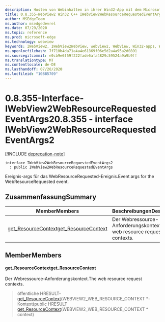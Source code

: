 ```yaml
---
description: Hosten von Webinhalten in ihrer Win32-App mit dem Microsoft Edge WebView2-Steuerelement
title: 0.8.355-WebView2 Win32 C++ IWebView2WebResourceRequestedEventArgs2
author: MSEdgeTeam
ms.author: msedgedevrel
ms.date: 07/20/2020
ms.topic: reference
ms.prod: microsoft-edge
ms.technology: webview
keywords: IWebView2, IWebView2WebView, webview2, WebView, Win32-apps, Win32, Edge
ms.openlocfilehash: 7f710b4da71a4a4e61869f06e5d2a4a95a2d0891
ms.sourcegitcommit: e0cb9e6f59f222fade6afa4829c59524a9a9b9ff
ms.translationtype: MT
ms.contentlocale: de-DE
ms.lasthandoff: 07/20/2020
ms.locfileid: "10885709"
---
```

# <span data-ttu-id="891de-104">0.8.355-Interface-IWebView2WebResourceRequestedEventArgs2</span><span class="sxs-lookup"><span data-stu-id="891de-104">0.8.355 - interface IWebView2WebResourceRequestedEventArgs2</span></span> 

[!INCLUDE [deprecation-note](../../includes/deprecation-note.md)]

```
interface IWebView2WebResourceRequestedEventArgs2
  : public IWebView2WebResourceRequestedEventArgs
```

<span data-ttu-id="891de-105">Ereignis-args für das WebResourceRequested-Ereignis.</span><span class="sxs-lookup"><span data-stu-id="891de-105">Event args for the WebResourceRequested event.</span></span>

## <span data-ttu-id="891de-106">Zusammenfassung</span><span class="sxs-lookup"><span data-stu-id="891de-106">Summary</span></span>

 <span data-ttu-id="891de-107">Member</span><span class="sxs-lookup"><span data-stu-id="891de-107">Members</span></span>                        | <span data-ttu-id="891de-108">Beschreibungen</span><span class="sxs-lookup"><span data-stu-id="891de-108">Descriptions</span></span>
--------------------------------|---------------------------------------------
[<span data-ttu-id="891de-109">get_ResourceContext</span><span class="sxs-lookup"><span data-stu-id="891de-109">get_ResourceContext</span></span>](#get_resourcecontext) | <span data-ttu-id="891de-110">Der Webressource-Anforderungskontext.</span><span class="sxs-lookup"><span data-stu-id="891de-110">The web resource request contexts.</span></span>

## <span data-ttu-id="891de-111">Member</span><span class="sxs-lookup"><span data-stu-id="891de-111">Members</span></span>

#### <span data-ttu-id="891de-112">get_ResourceContext</span><span class="sxs-lookup"><span data-stu-id="891de-112">get_ResourceContext</span></span> 

<span data-ttu-id="891de-113">Der Webressource-Anforderungskontext.</span><span class="sxs-lookup"><span data-stu-id="891de-113">The web resource request contexts.</span></span>

> <span data-ttu-id="891de-114">öffentliche HRESULT- [get_ResourceContext](#get_resourcecontext)(WEBVIEW2_WEB_RESOURCE_CONTEXT \*-Kontext)</span><span class="sxs-lookup"><span data-stu-id="891de-114">public HRESULT [get_ResourceContext](#get_resourcecontext)(WEBVIEW2_WEB_RESOURCE_CONTEXT \* context)</span></span>

